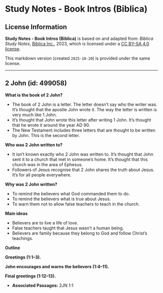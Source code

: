 # Study Notes - Book Intros (Biblica)

## License Information

**Study Notes - Book Intros (Biblica)** is based on and adapted from: _Biblica Study Notes_, [Biblica Inc.](https://www.biblica.com/), 2023, which is licensed under a [CC BY-SA 4.0 license](https://creativecommons.org/licenses/by-sa/4.0/legalcode.en).

This markdown version (created `2025-10-20`) is provided under the same license.



--------------------------------

## 2 John (id: 499058)

**What is the book of 2 John?**

* The book of 2 John is a letter. The letter doesn’t say who the writer was. It’s thought that the apostle John wrote it. The way the letter is written is very much like 1 John.
* It’s thought that John wrote this letter after writing 1 John. It’s thought that he wrote it around the year AD 90\.
* The New Testament includes three letters that are thought to be written by John. This is the second letter.

**Who was 2 John written to?**

* It isn’t known exactly who 2 John was written to. It’s thought that John sent it to a church that met in someone’s home. It’s thought that this church was in the area of Ephesus.
* Followers of Jesus recognise that 2 John shares the truth about Jesus. It’s for all people everywhere.

**Why was 2 John written?**

* To remind the believers what God commanded them to do.
* To remind the believers what is true about Jesus.
* To warn them not to allow false teachers to teach in the church.

**Main ideas**

* Believers are to live a life of love.
* False teachers taught that Jesus wasn’t a human being.
* Believers are family because they belong to God and follow Christ’s teachings.

**Outline**

**Greetings (1:1–3\).**

**John encourages and warns the believers (1:4–11\).**

**Final greetings (1:12–13\).**

* **Associated Passages:** 2JN 1:1

